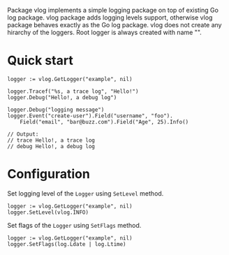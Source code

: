 Package vlog implements a simple logging package on top of existing Go log package.
vlog package adds logging levels support, otherwise vlog package behaves exactly as the Go log package.
vlog does not create any hirarchy of the loggers. Root logger is always created with name "".

# Quick start

```golang
logger := vlog.GetLogger("example", nil)

logger.Tracef("%s, a trace log", "Hello!")
logger.Debug("Hello!, a debug log")

logger.Debug("logging message")
logger.Event("create-user").Field("username", "foo").
    Field("email", "bar@buzz.com").Field("Age", 25).Info()

// Output:
// trace Hello!, a trace log
// debug Hello!, a debug log
```

# Configuration

Set logging level of the `Logger` using `SetLevel` method.

```golang
logger := vlog.GetLogger("example", nil)
logger.SetLevel(vlog.INFO)
```

Set flags of the `Logger` using `SetFlags` method.

```golang
logger := vlog.GetLogger("example", nil)
logger.SetFlags(log.Ldate | log.Ltime)
```
